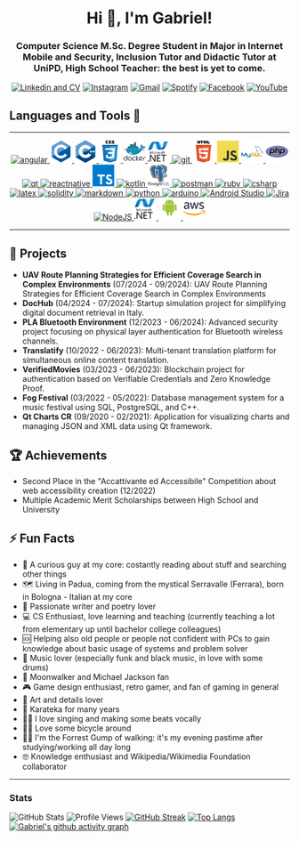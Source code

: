 # <h1 align="center">Hi 👋, I'm Gabriel!</h1>
<h3 align="center">Computer Science M.Sc. Degree Student in Major in Internet Mobile and Security, Inclusion Tutor and Didactic Tutor at UniPD, High School Teacher: the best is yet to come.</h3>

<div align="center">
 
[![Linkedin and CV](https://img.shields.io/badge/-LinkedIn-blue?style=flat&logo=Linkedin&logoColor=white)](https://www.linkedin.com/in/gabriel-rovesti-601404220/)
[![Instagram](https://img.shields.io/badge/-Instagram-c13584?style=flat&labelColor=c13584&logo=instagram&logoColor=white)](https://www.instagram.com/gabrielrovesti/)
[![Gmail](https://img.shields.io/badge/-Gmail-c14438?style=flat&logo=Gmail&logoColor=white)](mailto:rovestigabriel@gmail.com)
[![Spotify](https://img.shields.io/badge/-Spotify-1DB954?style=flat&logo=Spotify&logoColor=white)](https://open.spotify.com/user/ezsexpu1ocj6vdeuvajuqk74c)
[![Facebook](https://img.shields.io/badge/-Facebook-1877F2?style=flat&logo=Facebook&logoColor=white)](https://www.facebook.com/gabrielrovesti/)
[![YouTube](https://img.shields.io/badge/-YouTube-FF0000?style=flat&logo=YouTube&logoColor=white)](https://www.youtube.com/channel/UCx8SzP2AT3q9EpsoQnA1rOg)

</div>

## Languages and Tools 📎

---

<p align="center"> 
<a href="https://angular.io" target="_blank" rel="noreferrer"> <img src="https://angular.io/assets/images/logos/angular/angular.svg" alt="angular" width="40" height="40"/> </a> 
<a href="https://www.cprogramming.com/" target="_blank" rel="noreferrer"> <img src="https://raw.githubusercontent.com/devicons/devicon/master/icons/c/c-original.svg" alt="c" width="40" height="40"/> </a> 
<a href="https://www.w3schools.com/cpp/" target="_blank" rel="noreferrer"> <img src="https://raw.githubusercontent.com/devicons/devicon/master/icons/cplusplus/cplusplus-original.svg" alt="cplusplus" width="40" height="40"/> </a> 
<a href="https://www.w3schools.com/css/" target="_blank" rel="noreferrer"> <img src="https://raw.githubusercontent.com/devicons/devicon/master/icons/css3/css3-original-wordmark.svg" alt="css3" width="40" height="40"/> </a>
 <a href="https://www.docker.com/" target="_blank" rel="noreferrer"> <img src="https://raw.githubusercontent.com/devicons/devicon/master/icons/docker/docker-original-wordmark.svg" alt="docker" width="40" height="40"/> </a>
<a href="https://dotnet.microsoft.com/" target="_blank" rel="noreferrer"> <img src="https://raw.githubusercontent.com/devicons/devicon/master/icons/dot-net/dot-net-original-wordmark.svg" alt="dotnet" width="40" height="40"/> </a> 
<a href="https://git-scm.com/" target="_blank" rel="noreferrer"> <img src="https://www.vectorlogo.zone/logos/git-scm/git-scm-icon.svg" alt="git" width="40" height="40"/> </a> 
<a href="https://www.w3.org/html/" target="_blank" rel="noreferrer"> <img src="https://raw.githubusercontent.com/devicons/devicon/master/icons/html5/html5-original-wordmark.svg" alt="html5" width="40" height="40"/> </a> 
<a href="https://developer.mozilla.org/en-US/docs/Web/JavaScript" target="_blank" rel="noreferrer"> <img src="https://raw.githubusercontent.com/devicons/devicon/master/icons/javascript/javascript-original.svg" alt="javascript" width="40" height="40"/> </a> 
<a href="https://www.mysql.com/" target="_blank" rel="noreferrer"> <img src="https://raw.githubusercontent.com/devicons/devicon/master/icons/mysql/mysql-original-wordmark.svg" alt="mysql" width="40" height="40"/> </a> 
<a href="https://www.php.net" target="_blank" rel="noreferrer"> <img src="https://raw.githubusercontent.com/devicons/devicon/master/icons/php/php-original.svg" alt="php" width="40" height="40"/> </a> 
<a href="https://www.qt.io/" target="_blank" rel="noreferrer"> <img src="https://upload.wikimedia.org/wikipedia/commons/0/0b/Qt_logo_2016.svg" alt="qt" width="40" height="40"/> </a>  
<a href="https://reactnative.dev/" target="_blank" rel="noreferrer"> <img src="https://reactnative.dev/img/header_logo.svg" alt="reactnative" width="40" height="40"/> </a> 
<a href="https://www.typescriptlang.org/" target="_blank" rel="noreferrer"> <img src="https://raw.githubusercontent.com/devicons/devicon/master/icons/typescript/typescript-original.svg" alt="typescript" width="40" height="40"/> </a> 
<a href="https://kotlinlang.org" target="_blank"> <img src="https://www.vectorlogo.zone/logos/kotlinlang/kotlinlang-icon.svg" alt="kotlin" width="40" height="40"/> </a>
<a href="https://www.postgresql.org" target="_blank"> <img src="https://raw.githubusercontent.com/devicons/devicon/master/icons/postgresql/postgresql-original-wordmark.svg" alt="postgresql" width="40" height="40"/> </a> 
<a href="https://postman.com" target="_blank"> <img src="https://www.vectorlogo.zone/logos/getpostman/getpostman-icon.svg" alt="postman" width="40" height="40"/> </a>
<a href="https://www.ruby-lang.org" target="_blank"> <img src="https://cdn.jsdelivr.net/gh/devicons/devicon/icons/ruby/ruby-original.svg" alt="ruby" width="40" height="40"/> </a>
<a href="https://docs.microsoft.com/en-us/dotnet/csharp/" target="_blank"> <img src="https://cdn.jsdelivr.net/gh/devicons/devicon/icons/csharp/csharp-original.svg" alt="csharp" width="40" height="40"/> </a>
<a href="https://www.latex-project.org" target="_blank"> <img src="https://cdn.jsdelivr.net/gh/devicons/devicon/icons/latex/latex-original.svg" alt="latex" width="40" height="40"/> </a>
<a href="https://soliditylang.org" target="_blank"> <img src="https://cdn.jsdelivr.net/gh/devicons/devicon/icons/solidity/solidity-original.svg" alt="solidity" width="40" height="40"/> </a>
<a href="https://www.markdownguide.org" target="_blank"> <img src="https://cdn.jsdelivr.net/gh/devicons/devicon/icons/markdown/markdown-original.svg" alt="markdown" width="40" height="40"/> </a>
<a href="https://www.python.org" target="_blank"> <img src="https://cdn.jsdelivr.net/gh/devicons/devicon/icons/python/python-original.svg" alt="python" width="40" height="40"/> </a>
<a href="https://www.arduino.cc" target="_blank"> <img src="https://cdn.jsdelivr.net/gh/devicons/devicon/icons/arduino/arduino-original.svg" alt="arduino" width="40" height="40"/> </a>
<a href="https://developer.android.com/studio" target="_blank"> <img src="https://cdn.jsdelivr.net/gh/devicons/devicon/icons/androidstudio/androidstudio-original.svg" alt="Android Studio" width="40" height="40"/> </a>
<a href="https://www.atlassian.com/software/jira" target="_blank"> <img src="https://cdn.jsdelivr.net/gh/devicons/devicon/icons/jira/jira-original.svg" alt="Jira" width="40" height="40"/> </a>
<a href="https://nodejs.org" target="_blank"> <img src="https://cdn.jsdelivr.net/gh/devicons/devicon/icons/nodejs/nodejs-original.svg" alt="NodeJS" width="40" height="40"/> </a>
<a href="https://dotnet.microsoft.com/" target="_blank"> <img src="https://raw.githubusercontent.com/devicons/devicon/master/icons/dot-net/dot-net-original-wordmark.svg" alt="dotnet" width="40" height="40"/> </a>
 <a href="https://developer.android.com" target="_blank"> <img src="https://raw.githubusercontent.com/devicons/devicon/master/icons/android/android-original-wordmark.svg" alt="android" width="40" height="40"/> </a>
 <a href="https://aws.amazon.com" target="_blank"> <img src="https://raw.githubusercontent.com/devicons/devicon/master/icons/amazonwebservices/amazonwebservices-original-wordmark.svg" alt="aws" width="40" height="40"/> </a> 
</p>

---

## 🚀 Projects
- **UAV Route Planning Strategies for Efficient Coverage Search in Complex Environments** (07/2024 - 09/2024): UAV Route Planning Strategies for Efficient Coverage Search in Complex Environments
- **DocHub** (04/2024 - 07/2024): Startup simulation project for simplifying digital document retrieval in Italy.
- **PLA Bluetooth Environment** (12/2023 - 06/2024): Advanced security project focusing on physical layer authentication for Bluetooth wireless channels.
- **Translatify** (10/2022 - 06/2023): Multi-tenant translation platform for simultaneous online content translation.
- **VerifiedMovies** (03/2023 - 06/2023): Blockchain project for authentication based on Verifiable Credentials and Zero Knowledge Proof.
- **Fog Festival** (03/2022 - 05/2022): Database management system for a music festival using SQL, PostgreSQL, and C++.
- **Qt Charts CR** (09/2020 - 02/2021): Application for visualizing charts and managing JSON and XML data using Qt framework.

## 🏆 Achievements

- Second Place in the "Accattivante ed Accessibile" Competition about web accessibility creation (12/2022)
- Multiple Academic Merit Scholarships between High School and University

## ⚡ Fun Facts
   - 🤖 A curious guy at my core: costantly reading about stuff and searching other things
   - 🗺️ Living in Padua, coming from the mystical Serravalle (Ferrara), born in Bologna - Italian at my core
   - 📕 Passionate writer and poetry lover
   - 💻 CS Enthusiast, love learning and teaching (currently teaching a lot from elementary up until bachelor college colleagues)
   - 🆘 Helping also old people or people not confident with PCs to gain knowledge about basic usage of systems and problem solver
   - 🎼 Music lover (especially funk and black music, in love with some drums)
   - 🕺 Moonwalker and Michael Jackson fan
   - 🎮 Game design enthusiast, retro gamer, and fan of gaming in general
   - 🎨 Art and details lover
   - 🥋 Karateka for many years
   - 👨‍🎤 I love singing and making some beats vocally
   - 🚴‍♂️ Love some bicycle around
   - 🚶‍♂️ I'm the Forrest Gump of walking: it's my evening pastime after studying/working all day long
   - 🤓 Knowledge enthusiast and Wikipedia/Wikimedia Foundation collaborator

--- 

### Stats
![GitHub Stats](https://github-readme-stats.vercel.app/api?username=gabrielrovesti&show_icons=true&theme=tokyonight)
![Profile Views](https://komarev.com/ghpg/?username=gabrielrovesti&color=brightgreen)
[![GitHub Streak](https://github-readme-streak-stats.herokuapp.com/?user=gabrielrovesti&theme=tokyonight)](https://git.io/streak-stats)
[![Top Langs](https://github-readme-stats.vercel.app/api/top-langs/?username=gabrielrovesti&layout=compact&theme=tokyonight)](https://github.com/anuraghazra/github-readme-stats)
[![Gabriel's github activity graph](https://activity-graph.herokuapp.com/graph?username=gabrielrovesti&theme=tokyo-night)](https://github.com/ashutosh00710/github-readme-activity-graph)
